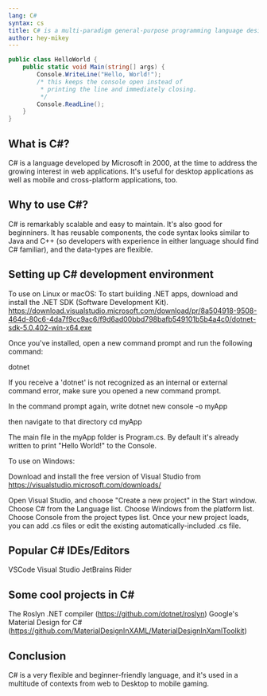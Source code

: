```yaml
---
lang: C#
syntax: cs
title: C# is a multi-paradigm general-purpose programming language designed by Anders Hejlsberg from Microsoft in 200.
author: hey-mikey
---
```


```cs
public class HelloWorld {
    public static void Main(string[] args) {
        Console.WriteLine("Hello, World!"); 
        /* this keeps the console open instead of 
         * printing the line and immediately closing. 
         */
        Console.ReadLine(); 
    }
}
```

## What is C#?
C# is a language developed by Microsoft in 2000, at the time to address the growing interest in web applications. 
It's useful for desktop applications as well as mobile and cross-platform applications, too.

## Why to use C#?
C# is remarkably scalable and easy to maintain. 
It's also good for beginniners. 
It has reusable components, the code syntax looks similar to Java and C++
(so developers with experience in either language should find C# familiar), and the data-types are flexible.

## Setting up C# development environment
To use on Linux or macOS:
To start building .NET apps, download and install the .NET SDK (Software Development Kit).
https://download.visualstudio.microsoft.com/download/pr/8a504918-9508-464d-80c6-4da7f9cc9ac6/f9d6ad00bbd798bafb549101b5b4a4c0/dotnet-sdk-5.0.402-win-x64.exe

Once you've installed, open a new command prompt and run the following command:

dotnet

If you receive a 'dotnet' is not recognized as an internal or external command error, make sure you opened a new command prompt. 

In the command prompt again, write
dotnet new console -o myApp

then navigate to that directory
cd myApp

The main file in the myApp folder is Program.cs. By default it's already written to print "Hello World!" to the Console.

To use on Windows:

Download and install the free version of Visual Studio from https://visualstudio.microsoft.com/downloads/

Open Visual Studio, and choose "Create a new project" in the Start window. 
Choose C# from the Language list.
Choose Windows from the platform list.
Choose Console from the project types list.
Once your new project loads, you can add .cs files or edit the existing automatically-included .cs file.

## Popular C# IDEs/Editors
VSCode
Visual Studio
JetBrains Rider

## Some cool projects in C#
The Roslyn .NET compiler (https://github.com/dotnet/roslyn)
Google's Material Design for C# (https://github.com/MaterialDesignInXAML/MaterialDesignInXamlToolkit)

## Conclusion
C# is a very flexible and beginner-friendly language, and it's used in a multitude of contexts from web to Desktop to mobile gaming.